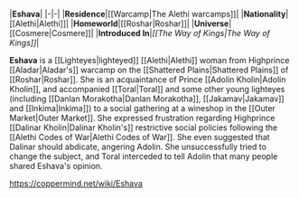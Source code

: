|**Eshava**|
|-|-|
|**Residence**|[[Warcamp\|The Alethi warcamps]]|
|**Nationality**|[[Alethi\|Alethi]]|
|**Homeworld**|[[Roshar\|Roshar]]|
|**Universe**|[[Cosmere\|Cosmere]]|
|**Introduced In**|*[[The Way of Kings\|The Way of Kings]]*|

**Eshava** is a [[Lighteyes\|lighteyed]] [[Alethi\|Alethi]] woman from Highprince [[Aladar\|Aladar's]] warcamp on the [[Shattered Plains\|Shattered Plains]] of [[Roshar\|Roshar]].
She is an acquaintance of Prince [[Adolin Kholin\|Adolin Kholin]], and accompanied [[Toral\|Toral]] and some other young lighteyes (including [[Danlan Morakotha\|Danlan Morakotha]], [[Jakamav\|Jakamav]] and [[Inkima\|Inkima]]) to a social gathering at a wineshop in the [[Outer Market\|Outer Market]]. She expressed frustration regarding Highprince [[Dalinar Kholin\|Dalinar Kholin's]] restrictive social policies following the [[Alethi Codes of War\|Alethi Codes of War]]. She even suggested that Dalinar should abdicate, angering Adolin. She unsuccessfully tried to change the subject, and Toral interceded to tell Adolin that many people shared Eshava's opinion.



https://coppermind.net/wiki/Eshava